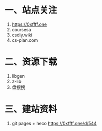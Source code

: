 # 一、站点关注

1. <https://0xffff.one>
2. coursesa
3. csdiy.wiki
4. cs-plan.com

# 二、资源下载
1. libgen
2. z-lib
3. 盘搜搜

# 三、建站资料

1. git pages + heco
   <https://0xffff.one/d/544>
